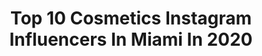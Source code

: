 ---
title: Top 10 Cosmetics Instagram Influencers In Miami In 2020
description: >-
  Find top cosmetics Instagram influencers in Miami in 2020. Most popular hashtags: #makeup #beauty #miami #skincare.
platform: Instagram
profiles:
  - username: "davidbenolielphotography"
    fullname: >-
      David Benoliel
    location: "United States"
    followers: 39504
    engagement: 144
    commentsToLikes: 0.019336
    avatar: "https://scontent-lhr8-1.cdninstagram.com/v/t51.2885-19/12070592_169126563432340_1657974844_a.jpg?_nc_ht=scontent-lhr8-1.cdninstagram.com&_nc_ohc=U5hVXnt_lJoAX_W4o8X&oh=7456d12770440ce2302c69d9c8ac6948&oe=5EB8EFE5"
    verified: false
    hashtags: "#beauty, #designer, #magazine, #photobyme"
  - username: "drjanellevega"
    fullname: >-
      Dr. Janelle Vega
    location: "United States"
    followers: 112927
    engagement: 106
    commentsToLikes: 0.059489
    avatar: "https://scontent-lhr8-1.cdninstagram.com/v/t51.2885-19/s320x320/71286612_428883891155752_6737426712318967808_n.jpg?_nc_ht=scontent-lhr8-1.cdninstagram.com&_nc_ohc=lunEixFl5Q8AX9glxC0&oh=b8d97fef4a9c203c66a3123a0c2bfa14&oe=5EAC082A"
    verified: true
    hashtags: "#lipo, #socialdistancing, #medicalgradeproducts, #sculptra"
  - username: "gabi.greeneyes"
    fullname: >-
      Gаbi Andrews
    location: "United States"
    followers: 36862
    engagement: 293
    commentsToLikes: 0.017695
    avatar: "https://scontent-lhr8-1.cdninstagram.com/v/t51.2885-19/s320x320/91525511_1528971187271756_4944502600402731008_n.jpg?_nc_ht=scontent-lhr8-1.cdninstagram.com&_nc_ohc=5purGaSxMhMAX-hdDPC&oh=2b38bb9befa8248b5d6ecb09ed58d076&oe=5EB8995F"
    verified: false
    hashtags: "#lashextensions, #happyfriday, #pinkponymiami, #atlanta"
  - username: "tygrathunderkat"
    fullname: >-
      Tygra T. Slarii
    location: "United States"
    followers: 6621
    engagement: 648
    commentsToLikes: 0.030763
    avatar: "https://scontent-lht6-1.cdninstagram.com/v/t51.2885-19/s320x320/56795740_410974049738270_8540448446966923264_n.jpg?_nc_ht=scontent-lht6-1.cdninstagram.com&_nc_ohc=KCshLBgUCDMAX9BCR3M&oh=4f694e50f81cd9a69102a18b1db65cd8&oe=5EB72FDC"
    verified: false
    hashtags: "#blue, #photoftheday, #oldpic, #everybodywantstobeacat"
  - username: "gabyteemua"
    fullname: >-
      Gabriela Trujillo
    location: "United States"
    followers: 56039
    engagement: 471
    commentsToLikes: 0.023793
    avatar: "https://scontent-ams4-1.cdninstagram.com/v/t51.2885-19/s320x320/83100750_2926771910687386_401009173598306304_n.jpg?_nc_ht=scontent-ams4-1.cdninstagram.com&_nc_ohc=BD2l9BoDgmUAX9UCLmh&oh=0d5694d48f075f4719cb52c0cb7c4d0f&oe=5EB50859"
    verified: false
    hashtags: "#nails, #makeupvideos, #nailinspo, #alamarmami"
  - username: "glam_by_mel"
    fullname: >-
      Mel • Pelaez
    location: "United States"
    followers: 173193
    engagement: 224
    commentsToLikes: 0.022207
    avatar: "https://scontent-ams4-1.cdninstagram.com/v/t51.2885-19/s320x320/69108256_2495984973855187_5061440334941126656_n.jpg?_nc_ht=scontent-ams4-1.cdninstagram.com&_nc_ohc=_Sul_a1Tt48AX9ZGfuV&oh=7f3f690c659ad5b976ea0b77ee181329&oe=5EBA96C2"
    verified: false
    hashtags: "#makeup, #makeuptutorial, #beauty, #dragunbeauty"
  - username: "islobodianik"
    fullname: >-
      IVANA SLOBODIANIK (IVI)
    location: "United States"
    followers: 65888
    engagement: 537
    commentsToLikes: 0.180845
    avatar: "https://scontent-atl3-1.cdninstagram.com/v/t51.2885-19/s320x320/67380370_476431043198017_14404220799156224_n.jpg?_nc_ht=scontent-atl3-1.cdninstagram.com&_nc_ohc=PwaILAuOn88AX8Cpa66&oh=cffa0f2187e4dca79d3ab7ad0c5f7328&oe=5EBB4600"
    verified: false
    hashtags: "#instagram, #miamimakeupartist, #glam, #tartecosmetics"
  - username: "kandidkinks"
    fullname: >-
      Alexia
    location: "United States"
    followers: 17912
    engagement: 415
    commentsToLikes: 0.051991
    avatar: "https://scontent-lht6-1.cdninstagram.com/v/t51.2885-19/s320x320/91088235_884281055367373_1466803817747054592_n.jpg?_nc_ht=scontent-lht6-1.cdninstagram.com&_nc_ohc=Nk84JNLM4T0AX_x8JZ-&oh=489178d4c006e0e576cc3aa25074e0fd&oe=5EB83C16"
    verified: false
    hashtags: "#naturalhairspot, #makeupinspiration, #makeuplife, #nikeairmax95"
  - username: "pattyzrihenmakeup"
    fullname: >-
      MAKEUP ARTIST Patty Zrihen
    location: "United States"
    followers: 21026
    engagement: 165
    commentsToLikes: 0.063275
    avatar: "https://scontent-ams4-1.cdninstagram.com/v/t51.2885-19/s320x320/69586340_543249433082447_3175546115395158016_n.jpg?_nc_ht=scontent-ams4-1.cdninstagram.com&_nc_ohc=UQVeAVXiPJcAX898RRz&oh=75e683a2fc5a7a8166d2cd86984a2756&oe=5EBA33EE"
    verified: false
    hashtags: "#maquillajeypeinado, #romanticbride, #blondehair, #dermatologist"
  - username: "coopaloop28"
    fullname: >-
      Garrett Cooper
    location: "United States"
    followers: 10382
    engagement: 883
    commentsToLikes: 0.023959
    avatar: "https://scontent-lhr8-1.cdninstagram.com/v/t51.2885-19/s320x320/45824474_557952801310477_2220241502095802368_n.jpg?_nc_ht=scontent-lhr8-1.cdninstagram.com&_nc_ohc=MQc55c5yhB0AX8M7RId&oh=c55f98f0cc09cc07088923cb9e7eb2a0&oe=5EBA95D0"
    verified: true
    hashtags: "#ballers, #brickelldentist, #fisherisland, #downtownmiami"
---